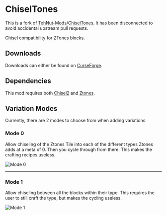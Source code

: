 # ChiselTones

This is a fork of [TehNut-Mods/ChiselTones](https://github.com/TehNut-Mods/ChiselTones). It has been disconnected to avoid accidental upstream pull requests.

Chisel compatibility for ZTones blocks.

## Downloads

Downloads can either be found on [CurseForge](https://www.curseforge.com/minecraft/mc-mods/chiseltones).

## Dependencies

This mod requires both [Chisel2](https://www.curseforge.com/minecraft/mc-mods/chisel) and [Ztones](https://www.curseforge.com/minecraft/mc-mods/ztones).

## Variation Modes

Currently, there are 2 modes to choose from when adding variations:

### Mode 0
Allow chiseling of the Ztones Tile into each of the different types Ztones adds at a meta of 0. Then you cycle through from there. This makes the crafting recipes useless. 

![Mode 0](https://puu.sh/g78H2/7c0fb92bd7.png)

---

### Mode 1
Allow chiseling between all the blocks within their type. This requires the user to still craft the type, but makes the cycling useless.

![Mode 1](https://puu.sh/g78DN/8fa161af1b.png)
